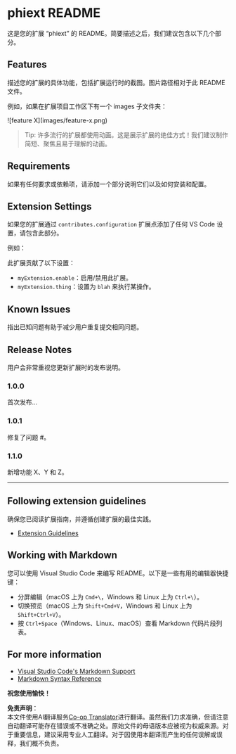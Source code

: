 <!--
CO_OP_TRANSLATOR_METADATA:
{
  "original_hash": "63e2d8f5b452d7842ae393f19ad812c5",
  "translation_date": "2025-05-07T15:24:52+00:00",
  "source_file": "code/09.UpdateSamples/Aug/vscode/phiext/README.md",
  "language_code": "zh"
}
-->
# phiext README

这是您的扩展 “phiext” 的 README。简要描述之后，我们建议包含以下几个部分。

## Features

描述您的扩展的具体功能，包括扩展运行时的截图。图片路径相对于此 README 文件。

例如，如果在扩展项目工作区下有一个 images 子文件夹：

\!\[feature X\]\(images/feature-x.png\)

> Tip: 许多流行的扩展都使用动画。这是展示扩展的绝佳方式！我们建议制作简短、聚焦且易于理解的动画。

## Requirements

如果有任何要求或依赖项，请添加一个部分说明它们以及如何安装和配置。

## Extension Settings

如果您的扩展通过 `contributes.configuration` 扩展点添加了任何 VS Code 设置，请包含此部分。

例如：

此扩展贡献了以下设置：

* `myExtension.enable`：启用/禁用此扩展。
* `myExtension.thing`：设置为 `blah` 来执行某操作。

## Known Issues

指出已知问题有助于减少用户重复提交相同问题。

## Release Notes

用户会非常重视您更新扩展时的发布说明。

### 1.0.0

首次发布...

### 1.0.1

修复了问题 #。

### 1.1.0

新增功能 X、Y 和 Z。

---

## Following extension guidelines

确保您已阅读扩展指南，并遵循创建扩展的最佳实践。

* [Extension Guidelines](https://code.visualstudio.com/api/references/extension-guidelines)

## Working with Markdown

您可以使用 Visual Studio Code 来编写 README。以下是一些有用的编辑器快捷键：

* 分屏编辑（macOS 上为 `Cmd+\`，Windows 和 Linux 上为 `Ctrl+\`）。
* 切换预览（macOS 上为 `Shift+Cmd+V`，Windows 和 Linux 上为 `Shift+Ctrl+V`）。
* 按 `Ctrl+Space`（Windows、Linux、macOS）查看 Markdown 代码片段列表。

## For more information

* [Visual Studio Code's Markdown Support](http://code.visualstudio.com/docs/languages/markdown)
* [Markdown Syntax Reference](https://help.github.com/articles/markdown-basics/)

**祝您使用愉快！**

**免责声明**：  
本文件使用AI翻译服务[Co-op Translator](https://github.com/Azure/co-op-translator)进行翻译。虽然我们力求准确，但请注意自动翻译可能存在错误或不准确之处。原始文件的母语版本应被视为权威来源。对于重要信息，建议采用专业人工翻译。对于因使用本翻译而产生的任何误解或误释，我们概不负责。